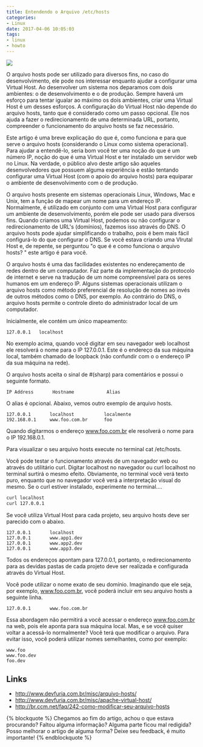 ```yaml
---
title: Entendendo o Arquivo /etc/hosts
categories:
- Linux
date: 2017-04-06 10:05:03
tags:
- linux
- howto
---
```


![](/images/etc_hosts.png)

O arquivo hosts pode ser utilizado para diversos fins, no caso do desenvolvimento, ele pode nos interessar enquanto ajudar a configurar uma Virtual Host. Ao desenvolver um sistema nos deparamos com dois ambientes: o de desenvolvimento e o de produção. Sempre haverá um esforço para tentar igualar ao máximo os dois ambientes, criar uma Virtual Host é um desses esforços. A configuração do Virtual Host não depende do arquivo hosts, tanto que é considerado como um passo opcional. Ele nos ajuda a fazer o redirecionamento de uma determinada URL, portanto, compreender o funcionamento do arquivo hosts se faz necessário.
<!-- more -->

Este artigo é uma breve explicação do que é, como funciona e para que serve o arquivo hosts (considerando o Linux como sistema operacional). Para ajudar a entendê-lo, seria bom você ter uma noção do que é um número IP, noção do que é uma Virtual Host e ter instalado um servidor web no Linux. Na verdade, o público alvo deste artigo são aqueles desenvolvedores que possuem alguma experiência e estão tentando configurar uma Virtual Host (com o apoio do arquivo hosts) para equiparar o ambiente de desenvolvimento com o de produção.

O arquivo hosts presente em sistemas operacionais Linux, Windows, Mac e Unix, tem a função de mapear um nome para um endereço IP. Normalmente, é utilizado em conjunto com uma Virtual Host para configurar um ambiente de desenvolvimento, porém ele pode ser usado para diversos fins. Quando criamos uma Virtual Host, podemos ou não configurar o redirecionamento de URL's (domínios), fazemos isso através do DNS. O arquivo hosts pode ajudar simplificando o trabalho, pois é bem mais fácil configurá-lo do que configurar o DNS. Se você estava criando uma VIrutal Host e, de repente, se perguntou "o que é e como funciona o arquivo hosts? " este artigo é para você.

O arquivo hosts é uma das facilidades existentes no endereçamento de redes dentro de um computador. Faz parte da implementação do protocolo de internet e serve na tradução de um nome compreensível para os seres humanos em um endereço IP. Alguns sistemas operacionais utilizam o arquivo hosts como método preferencial de resolução de nomes ao invés de outros métodos como o DNS, por exemplo. Ao contrário do DNS, o arquivo hosts permite o controle direto do administrador local de um computador.


Inicialmente, ele contém um único mapeamento:

```
127.0.0.1   localhost
```

No exemplo acima, quando você digitar em seu navegador web localhost ele resolverá o nome para o IP 127.0.0.1. Este é o endereço da sua máquina local, também chamado de loopback (não confundir com o o endereço IP da sua máquina na rede).

O arquivo hosts aceita o sinal de #(sharp) para comentários e possui o seguinte formato.

```
IP Address       Hostname            Alias
```

O alias é opcional. Abaixo, vemos outro exemplo de arquivo hosts.

```
127.0.0.1       localhost           localmente
192.168.0.1     www.foo.com.br      foo
```

Quando digitarmos o endereço www.foo.com.br ele resolverá o nome para o IP 192.168.0.1.

Para visualizar o seu arquivo hosts execute no terminal cat /etc/hosts.

Você pode testar o funcionamento através de um navegador web ou através do utilitário curl. Digitar localhost no navegador ou curl localhost no terminal surtirá o mesmo efeito. Obviamente, no terminal você verá texto puro, enquanto que no navegador você verá a interpretação visual do mesmo. Se o curl estiver instalado, experimente no terminal....

```bash
curl localhost
curl 127.0.0.1
```

Se você utiliza Virtual Host para cada projeto, seu arquivo hosts deve ser parecido com o abaixo.

```
127.0.0.1       localhost
127.0.0.1       www.app1.dev
127.0.0.1       www.app2.dev
127.0.0.1       www.app3.dev
```

Todos os endereços apontam para 127.0.0.1, portanto, o redirecionamento para as devidas pastas de cada projeto deve ser realizada e configurada através do Virtual Host.

Você pode utilizar o nome exato de seu domínio. Imaginando que ele seja, por exemplo, www.foo.com.br, você poderá incluir em seu arquivo hosts a seguinte linha.

```
127.0.0.1       www.foo.com.br
```

Essa abordagem não permitirá a você acessar o endereço www.foo.com.br na web, pois ele aponta para sua máquina local. Mas, e se você quiser voltar a acessá-lo normalmente? Você terá que modificar o arquivo. Para evitar isso, você poderá utilizar nomes semelhantes, como por exemplo:

```
www.foo
www.foo.dev
foo.dev
```



## Links

  * http://www.devfuria.com.br/misc/arquivo-hosts/
  * http://www.devfuria.com.br/misc/apache-virtual-host/
  * http://br.ccm.net/faq/242-como-modificar-seu-arquivo-hosts


{% blockquote %}
Chegamos ao fim do artigo, achou o que estava procurando?
Faltou alguma informação?
Alguma parte ficou mal redigida?
Posso melhorar o artigo de alguma forma? Deixe seu feedback, é muito importante!
{% endblockquote %}
